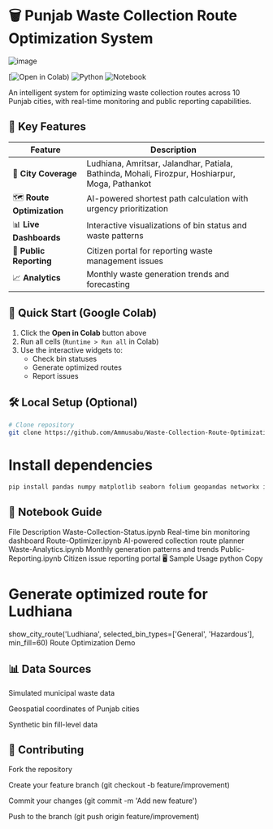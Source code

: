 # 🗑️ Punjab Waste Collection Route Optimization System
![image](https://github.com/user-attachments/assets/26eb11dc-01cf-435f-ad94-3798079b2566)


[![Open in Colab](https://colab.research.google.com/drive/11A-ggth8um6bm8vqA21lB3KlAGb_5No9))
![Python](https://img.shields.io/badge/Python-3.7%2B-blue)
![Notebook](https://img.shields.io/badge/Platform-Jupyter%20Notebook%20%7C%20Colab-orange)

An intelligent system for optimizing waste collection routes across 10 Punjab cities, with real-time monitoring and public reporting capabilities.

## 🌟 Key Features
| Feature | Description |
|---------|-------------|
| 📍 **City Coverage** | Ludhiana, Amritsar, Jalandhar, Patiala, Bathinda, Mohali, Firozpur, Hoshiarpur, Moga, Pathankot |
| 🗺️ **Route Optimization** | AI-powered shortest path calculation with urgency prioritization |
| 📊 **Live Dashboards** | Interactive visualizations of bin status and waste patterns |
| 🚨 **Public Reporting** | Citizen portal for reporting waste management issues |
| 📈 **Analytics** | Monthly waste generation trends and forecasting |

## 🚀 Quick Start (Google Colab)
1. Click the **Open in Colab** button above
2. Run all cells (`Runtime > Run all` in Colab)
3. Use the interactive widgets to:
   - Check bin statuses
   - Generate optimized routes
   - Report issues

## 🛠️ Local Setup (Optional)
```bash
# Clone repository
git clone https://github.com/Ammusabu/Waste-Collection-Route-Optimization-System.git
```
# Install dependencies
```bash
pip install pandas numpy matplotlib seaborn folium geopandas networkx ipywidgets
```
## 📂 Notebook Guide
File	Description
Waste-Collection-Status.ipynb	Real-time bin monitoring dashboard
Route-Optimizer.ipynb	AI-powered collection route planner
Waste-Analytics.ipynb	Monthly generation patterns and trends
Public-Reporting.ipynb	Citizen issue reporting portal
🖥️ Sample Usage
python
Copy
# Generate optimized route for Ludhiana
show_city_route('Ludhiana', 
               selected_bin_types=['General', 'Hazardous'],
               min_fill=60)
Route Optimization Demo

## 📊 Data Sources
Simulated municipal waste data

Geospatial coordinates of Punjab cities

Synthetic bin fill-level data

## 🤝 Contributing
Fork the repository

Create your feature branch (git checkout -b feature/improvement)

Commit your changes (git commit -m 'Add new feature')

Push to the branch (git push origin feature/improvement)



